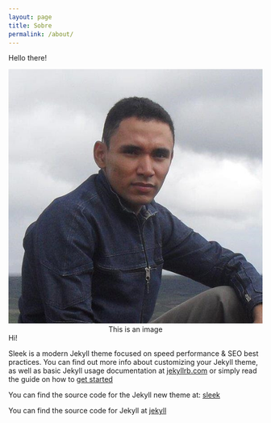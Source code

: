 ```yaml
---
layout: page
title: Sobre
permalink: /about/
---
```


Hello there!
      <center><img src="FB_20141108_01_09_33_Saved_Picture.jpg"></center>
      <center>This is an image</center>
Hi!
  
Sleek is a modern Jekyll theme focused on speed performance & SEO best practices. You can find out more info about customizing your Jekyll theme, as well as basic Jekyll usage documentation at [jekyllrb.com](http://jekyllrb.com/) or simply read the guide on how to [get started](/getting-started)

You can find the source code for the Jekyll new theme at:
[sleek](https://github.com/janczizikow/sleek)

You can find the source code for Jekyll at
[jekyll](https://github.com/jekyll/jekyll)
